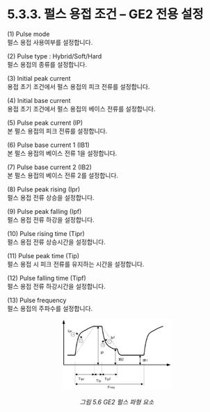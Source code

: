 ﻿# 5.3.3. 펄스 용접 조건 – GE2 전용 설정

(1)	Pulse mode  
펄스 용접 사용여부를 설정합니다.

(2)	Pulse type : Hybrid/Soft/Hard  
펄스 용접의 종류를 설정합니다.

(3)	Initial peak current  
용접 초기 조건에서 펄스 용접의 피크 전류를 설정합니다.

(4)	Initial base current  
용접 초기 조건에서 펄스 용접의 베이스 전류를 설정합니다.

(5)	Pulse peak current (IP)  
본 펄스 용접의 피크 전류를 설정합니다.

(6)	Pulse base current 1 (IB1)  
본 펄스 용접의 베이스 전류 1을 설정합니다.

(7)	Pulse base current 2 (IB2)  
본 펄스 용접의 베이스 전류 2를 설정합니다.

(8)	Pulse peak rising (Ipr)  
펄스 용접 전류 상승을 설정합니다.

(9)	Pulse peak falling (Ipf)  
펄스 용접 전류 하강을 설정합니다.

(10)	Pulse rising time (Tipr)  
펄스 용접 전류 상승시간을 설정합니다.

(11)	Pulse peak time (Tip)  
펄스 용접 시 피크 전류를 유지하는 시간을 설정합니다.

(12)	Pulse falling time (Tipf)  
펄스 용접 전류 하강시간을 설정합니다.

(13)	Pulse frequency   
펄스 용접의 주파수를 설정합니다.


<p align="center">
 <img src="../../.gitbook/assets/5_6.png" width="50%"></img>
 <em><p align="center">그림 5.6 GE2 펄스 파형 요소</p></em>
</p>